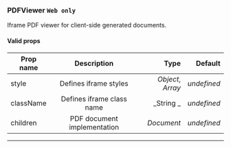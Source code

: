 ### PDFViewer `Web only`

Iframe PDF viewer for client-side generated documents.

#### Valid props

| Prop name |         Description         |              Type |     Default |
| --------- | :-------------------------: | ----------------: | ----------: |
| style     |    Defines iframe styles    | _Object_, _Array_ | _undefined_ |
| className |  Defines iframe class name  |         _String _ | _undefined_ |
| children  | PDF document implementation |        _Document_ | _undefined_ |

---

